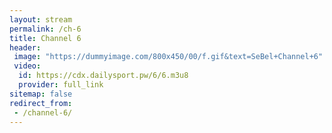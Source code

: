 ```yaml
---
layout: stream
permalink: /ch-6
title: Channel 6
header:
 image: "https://dummyimage.com/800x450/00/f.gif&text=SeBel+Channel+6"
 video:
  id: https://cdx.dailysport.pw/6/6.m3u8
  provider: full_link
sitemap: false
redirect_from:
 - /channel-6/
---
```

<style>h1#page-title{display:none;height:0;visibility:hidden;!important</style>


